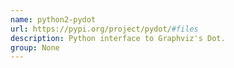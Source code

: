 ```yaml
---
name: python2-pydot
url: https://pypi.org/project/pydot/#files
description: Python interface to Graphviz's Dot.
group: None
---
```

